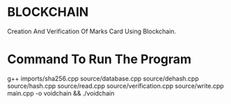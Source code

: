 # BLOCKCHAIN
Creation And Verification Of Marks Card Using Blockchain.

# Command To Run The Program
g++ imports/sha256.cpp source/database.cpp source/dehash.cpp source/hash.cpp source/read.cpp source/verification.cpp source/write.cpp main.cpp -o voidchain && ./voidchain
